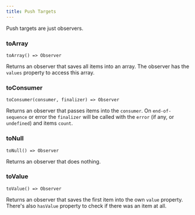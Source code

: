 ```yaml
---
title: Push Targets
---
```


Push targets are just observers.

### toArray

`toArray() => Observer`

Returns an observer that saves all items into an array. The observer has the `values` property to access this array.

### toConsumer

`toConsumer(consumer, finalizer) => Observer`

Returns an observer that passes items into the `consumer`. On `end-of-sequence` or error the `finalizer` will be called with the `error` (if any, or `undefined`) and items `count`.

### toNull

`toNull() => Observer`

Returns an observer that does nothing.

### toValue

`toValue() => Observer`

Returns an observer that saves the first item into the own `value` property. There's also `hasValue` property to check if there was an item at all.
